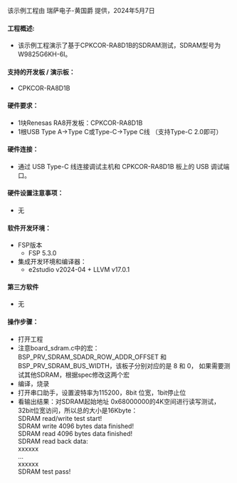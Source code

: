 该示例工程由 瑞萨电子-黄国爵 提供，2024年5月7日

#### 工程概述:
* 该示例工程演示了基于CPKCOR-RA8D1B的SDRAM测试，SDRAM型号为W9825G6KH-6I。

#### 支持的开发板 / 演示板：
* CPKCOR-RA8D1B

#### 硬件要求：
* 1块Renesas RA8开发板：CPKCOR-RA8D1B
* 1根USB Type A->Type C或Type-C->Type C线 （支持Type-C 2.0即可）

#### 硬件连接：
* 通过 USB Type-C 线连接调试主机和 CPKCOR-RA8D1B 板上的 USB 调试端口。

#### 硬件设置注意事项：
* 无

#### 软件开发环境：
* FSP版本
  * FSP 5.3.0
* 集成开发环境和编译器：
  * e2studio v2024-04 + LLVM v17.0.1

#### 第三方软件
* 无

#### 操作步骤：
* 打开工程
* 注意board_sdram.c中的宏：BSP_PRV_SDRAM_SDADR_ROW_ADDR_OFFSET 和 BSP_PRV_SDRAM_BUS_WIDTH，该板子分别对应的是 8 和 0，
  如果需要测试其他SDRAM，根据spec修改这两个宏
* 编译，烧录
* 打开串口助手，设置波特率为115200，8bit 位宽，1bit停止位
* 看输出结果：对SDRAM起始地址 0x68000000的4K空间进行读写测试，32bit位宽访问，所以总的大小是16Kbyte：  
   SDRAM read/write test start!  
   SDRAM write 4096 bytes data finished!  
   SDRAM read 4096 bytes data finished!  
   SDRAM read back data:  
   xxxxxx  
   ...  
   xxxxxx  
   SDRAM test pass!  


